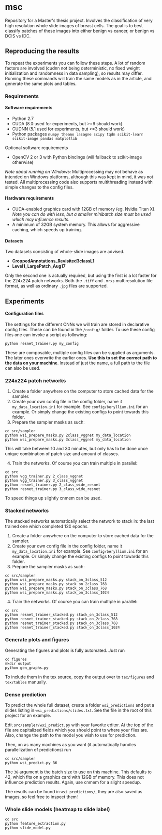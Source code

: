 # msc

Repository for a Master's thesis project. Involves the classification of very high resolution whole slide images of breast cells. The goal is to best classify patches of these images into either benign vs cancer, or benign vs DCIS vs IDC.

## Reproducing the results

To repeat the experiments you can follow these steps. A lot of random factors are involved (cudnn not being deterministic, no fixed weight initialization and randomness in data sampling), so results may differ. Running these commands will train the same models as in the article, and generate the same plots and tables.


### Requirements

#### Software requirements
* Python 2.7
* CUDA (8.0 used for experiments, but >=6 should work)
* CUDNN (5.1 used for experiments, but >=3 should work)
* Python packages `numpy theano lasagne scipy tqdm scikit-learn scikit-image pandas matplotlib` 

Optional software requirements
* OpenCV 2 or 3 with Python bindings (will fallback to scikit-image otherwise)

*Note about running on Windows:* Multiprocessing may not behave as intended on Windows platforms, although this was kept in mind, it was not tested. All multiprocessing code also supports multithreading instead with simple changes to the config files.

#### Hardware requirements
* CUDA-enabled graphics card with 12GB of memory (eg. Nvidia Titan X). *Note you can do with less, but a smaller minibatch size must be used which may influence results*.
* A minimum of 32GB system memory. This allows for aggressive caching, which speeds up training.


#### Datasets
Two datasets consisting of whole-slide images are advised.

* **CroppedAnnotations_Revisited3classL1**
* **Level1_LargePatch_Aug17**

Only the second one is actually required, but using the first is a lot faster for the 224x224 patch networks. Both the `.tiff` and `.mrxs` multiresolution file format, as well as ordinary `.jpg` files are supported.


## Experiments

#### Configuration files
The settings for the different CNNs we will train are stored in declarative config files. These can be found in  the `/config/` folder. To use these config files one can invoke a script as following:

```shell
python resnet_trainer.py my_config
```
These are composable, multiple config files can be supplied as arguments. The later ones overwrite the earlier ones. **Use this to set the correct path to the data on your machine**. Instead of just the name, a full path to the file can also be used.


### 224x224 patch networks
1. Create a folder anywhere on the computer to store cached data for the sampler.
2. Create your own config file in the config folder, name it `my_data_location.ini` for example. See `config/beryllium.ini` for an example. Or simply change the existing configs to point towards this folder.
3. Prepare the sampler masks as such:
```
cd src/sampler
python wsi_prepare_masks.py 2class_vggnet my_data_location
python wsi_prepare_masks.py 3class_vggnet my_data_location
```
This will take between 10 and 30 minutes, but only has to be done once unique combination of patch size and amount of classes.


4. Train the networks. Of course you can train multiple in parallel:
```
cd src
python vgg_trainer.py 2_class_vggnet
python vgg_trainer.py 3_class_vggnet
python resnet_trainer.py 2_class_wide_resnet
python resnet_trainer.py 3_class_wide_resnet
```
To speed things up slightly cnmem can be used.

### Stacked networks
The stacked networks automatically select the network to stack in: the last trained one which completed 120 epochs.


1. Create a folder anywhere on the computer to store cached data for the sampler.
2. Create your own config file in the config folder, name it `my_data_location.ini` for example. See `config/beryllium.ini` for an example. Or simply change the existing configs to point towards this folder.
3. Prepare the sampler masks as such:
```
cd src/sampler
python wsi_prepare_masks.py stack_on_3class_512
python wsi_prepare_masks.py stack_on_2class_768
python wsi_prepare_masks.py stack_on_3class_768
python wsi_prepare_masks.py stack_on_3class_1024
```


4. Train the networks. Of course you can train multiple in parallel:
```
cd src
python resnet_trainer_stacked.py stack_on_3class_512
python resnet_trainer_stacked.py stack_on_2class_768
python resnet_trainer_stacked.py stack_on_3class_768
python resnet_trainer_stacked.py stack_on_3class_1024
```

### Generate plots and figures
Generating the figures and plots is fully automated. 
Just run

```
cd figures
mkdir output
python gen_graphs.py
```
To include them in the tex source, copy the output over to `tex/figures` and `tex/tables` manually.

### Dense prediction
To predict the whole full dataset, create a folder `wsi_predictions` and put a slides listing in `wsi_predictions/slides.txt`. See the file in the root of this project for an example.

Edit `src/sampler/wsi_predict.py` with your favorite editor. At the top of the file are capitalized fields which you should point to where your files are. Also, change the path to the model you wish to use for prediction. 

Then, on as many machines as you want (it automatically handles parallelization of predictions) run
```
cd src/sampler
python wsi_predict.py 36
```

The `36` argument is the batch size to use on this machine. This defaults to 42, which fits on a graphics card with 12GB of memory. This does not influence prediction results. Again, use cnmem for a slight speedup.

The results can be found in `wsi_predictions/`, they are also saved as images, so feel free to inspect them!

### Whole slide models (heatmap to slide label)
```
cd src
python feature_extraction.py
python slide_model.py
```















